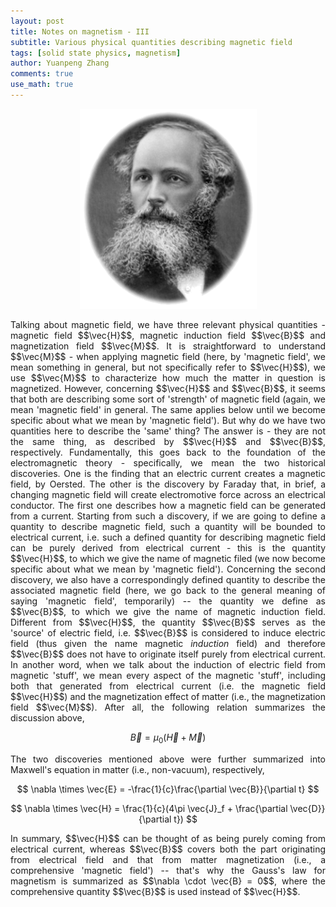 ```yaml
---
layout: post
title: Notes on magnetism - III
subtitle: Various physical quantities describing magnetic field
tags: [solid state physics, magnetism]
author: Yuanpeng Zhang
comments: true
use_math: true
---
```


<p align='center'>
<img src="/assets/img/posts/maxwell.png"
   style="border:none;"
   alt="maxwell"
   title="maxwell" />
<br />
</p>

<p style='text-align: justify'>
Talking about magnetic field, we have three relevant physical quantities - magnetic field $$\vec{H}$$, magnetic induction field $$\vec{B}$$ and magnetization field $$\vec{M}$$. It is straightforward to understand $$\vec{M}$$ - when applying magnetic field (here, by 'magnetic field', we mean something in general, but not specifically refer to $$\vec{H}$$), we use $$\vec{M}$$ to characterize how much the matter in question is magnetized. However, concerning $$\vec{H}$$ and $$\vec{B}$$, it seems that both are describing some sort of 'strength' of magnetic field (again, we mean 'magnetic field' in general. The same applies below until we become specific about what we mean by 'magnetic field'). But why do we have two quantities here to describe the 'same' thing? The answer is - they are not the same thing, as described by $$\vec{H}$$ and $$\vec{B}$$, respectively. Fundamentally, this goes back to the foundation of the electromagnetic theory - specifically, we mean the two historical discoveries. One is the finding that an electric current creates a magnetic field, by Oersted. The other is the discovery by Faraday that, in brief, a changing magnetic field will create electromotive force across an electrical conductor. The first one describes how a magnetic field can be generated from a current. Starting from such a discovery, if we are going to define a quantity to describe magnetic field, such a quantity will be bounded to electrical current, i.e. such a defined quantity for describing magnetic field can be purely derived from electrical current - this is the quantity $$\vec{H}$$, to which we give the name of magnetic filed (we now become specific about what we mean by 'magnetic field'). Concerning the second discovery, we also have a correspondingly defined quantity to describe the associated magnetic field (here, we go back to the general meaning of saying 'magnetic field', temporarily) -- the quantity we define as $$\vec{B}$$, to which we give the name of magnetic induction field. Different from $$\vec{H}$$, the quantity $$\vec{B}$$ serves as the 'source' of electric field, i.e. $$\vec{B}$$ is considered to induce electric field (thus given the name magnetic <i>induction</i> field) and therefore $$\vec{B}$$ does not have to originate itself purely from electrical current. In another word, when we talk about the induction of electric field from magnetic 'stuff', we mean every aspect of the magnetic 'stuff', including both that generated from electrical current (i.e. the magnetic field $$\vec{H}$$) and the magnetization effect of matter (i.e., the magnetization field $$\vec{M}$$). After all, the following relation summarizes the discussion above,
</p>

$$
\vec{B} = \mu_0(\vec{H} + \vec{M})
$$

<p style='text-align: justify'>
The two discoveries mentioned above were further summarized into Maxwell's equation in matter (i.e., non-vacuum), respectively,
</p>

$$
\nabla \times \vec{E} = -\frac{1}{c}\frac{\partial \vec{B}}{\partial t}
$$

$$
\nabla \times \vec{H} = \frac{1}{c}(4\pi \vec{J}_f + \frac{\partial \vec{D}}{\partial t})
$$

<p style='text-align: justify'>
In summary, $$\vec{H}$$ can be thought of as being purely coming from electrical current, whereas $$\vec{B}$$ covers both the part originating from electrical field and that from matter magnetization (i.e., a comprehensive 'magnetic field') -- that's why the Gauss's law for magnetism is summarized as $$\nabla \cdot \vec{B} = 0$$, where the comprehensive quantity $$\vec{B}$$ is used instead of $$\vec{H}$$.
</p>
